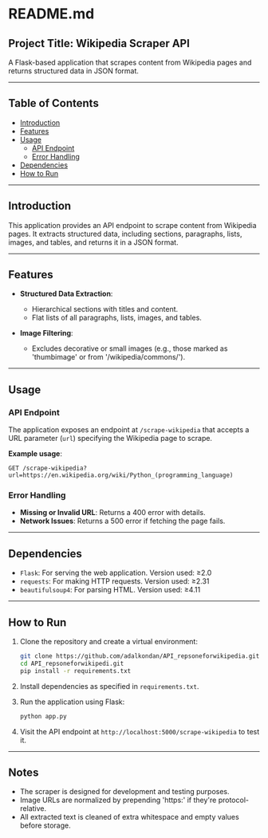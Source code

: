 # README.md

## Project Title: Wikipedia Scraper API

A Flask-based application that scrapes content from Wikipedia pages and returns structured data in JSON format.

---

## Table of Contents
- [Introduction](#introduction)
- [Features](#features)
- [Usage](#usage)
  - [API Endpoint](#api-endpoint)
  - [Error Handling](#error-handling)
- [Dependencies](#dependencies)
- [How to Run](#how-to-run)

---

## Introduction

This application provides an API endpoint to scrape content from Wikipedia pages. It extracts structured data, including sections, paragraphs, lists, images, and tables, and returns it in a JSON format.

---

## Features

- **Structured Data Extraction**:
  - Hierarchical sections with titles and content.
  - Flat lists of all paragraphs, lists, images, and tables.

- **Image Filtering**:
  - Excludes decorative or small images (e.g., those marked as 'thumbimage' or from '/wikipedia/commons/').

---

## Usage

### API Endpoint
The application exposes an endpoint at `/scrape-wikipedia` that accepts a URL parameter (`url`) specifying the Wikipedia page to scrape.

**Example usage**:
```
GET /scrape-wikipedia?url=https://en.wikipedia.org/wiki/Python_(programming_language)
```

### Error Handling

- **Missing or Invalid URL**: Returns a 400 error with details.
- **Network Issues**: Returns a 500 error if fetching the page fails.

---

## Dependencies

- `Flask`: For serving the web application. Version used: ≥2.0
- `requests`: For making HTTP requests. Version used: ≥2.31
- `beautifulsoup4`: For parsing HTML. Version used: ≥4.11

---

## How to Run

1. Clone the repository and create a virtual environment:
   ```bash
   git clone https://github.com/adalkondan/API_repsoneforwikipedia.git
   cd API_repsoneforwikipedi.git
   pip install -r requirements.txt
   ```

2. Install dependencies as specified in `requirements.txt`.

3. Run the application using Flask:
   ```bash
   python app.py
   ```

4. Visit the API endpoint at `http://localhost:5000/scrape-wikipedia` to test it.

---

## Notes

- The scraper is designed for development and testing purposes.
- Image URLs are normalized by prepending 'https:' if they're protocol-relative.
- All extracted text is cleaned of extra whitespace and empty values before storage.
